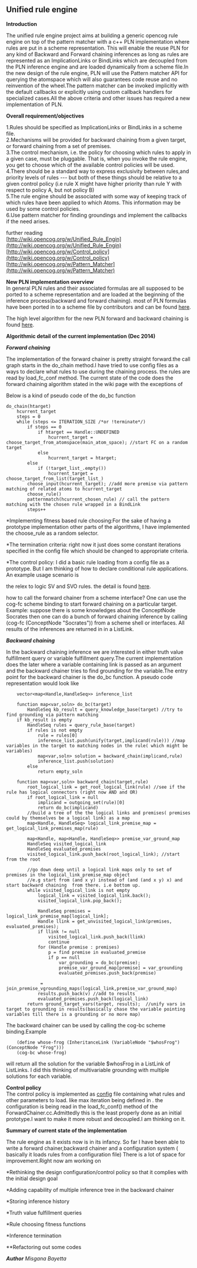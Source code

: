 Unified rule engine
-------------------

**Introduction**

   The unified rule engine project aims at building a generic opencog rule engine on top of the pattern matcher with a c++ PLN
 implementation where rules are put in a scheme representation. This will enable the reuse PLN for any kind of Backward
 and Forward chaining inferences as long as rules are represented as an ImplicationLinks or BindLinks which are decoupled  from 
 the PLN inference engine and are loaded dynamically from a scheme file.In the new design of the rule engine, PLN will use the Pattern matcher API
 for querying the atomspace which will also guarantees code reuse and no reinvention of the wheel.The pattern matcher can be invoked implicitly with the default
 callbacks or explicitly using custom callback handlers for specialized cases.All the above criteria and other issues has required a new implementation of PLN. 

**Overall requirement/objectives**
  
  1.Rules should be specified as ImplicationLinks or BindLinks in a scheme file.  
  2.Mechanisms will be provided for backward chaining from a given target, or forward chaining from a set of premises.  
  3.The control mechanism, i.e. the policy for choosing which rules to apply in a given case,
   must be pluggable. That is, when you invoke the rule engine, you get to choose which of the
   available control policies will be used.   
  4.There should be a standard way to express exclusivity between rules,and priority levels of rules --- but both of
   these things should be relative to a given control policy (i.e rule X might have higher priority than rule Y with 
   respect to policy A, but not policy B)   
  5.The rule engine should be associated with some way of keeping track of which rules have been applied to which Atoms.
    This information may be used by some control policies.   
  6.Use pattern matcher for finding groundings and implement the callbacks if the need arises.
    
  further reading  
  [http://wiki.opencog.org/w/Unified_Rule_Engin](http://wiki.opencog.org/w/Unified_Rule_Engin)  
  [http://wiki.opencog.org/w/Control_policy](http://wiki.opencog.org/w/Control_policy)   
  [http://wiki.opencog.org/w/Pattern_Matcher](http://wiki.opencog.org/w/Pattern_Matcher)
   
 **New PLN implementation overview**  
  In general PLN rules and their associated formulas are all supposed to be ported to a scheme representation and are loaded at 
  the beginning of the inference process(backward and forward chaining). most of PLN formulas have been ported
in to a scheme file by contributors and can be found [here](https://github.com/opencog/opencog/tree/master/opencog/reasoning/RuleEngine/rules).

  The high level algorithm for the new PLN forward and backward chaining is found [here](http://wiki.opencog.org/w/New_PLN_Chainer_Design).
  
**Algorithmic detail of the current implementation (Dec 2014)**
  
***Forward chaining***

The implementation of the forward chainer is pretty straight forward.the call graph starts in
the do_chain method.I have tried to use config files as a ways to declare what rules to use during the chaining process. the rules are read
by load_fc_conf method. The current state of the code does the forward chaining algorithm stated in the wiki page with the exceptions of 
 
Below is a kind of pseudo code of the do_bc function

	do_chain(htarget)
		hcurrent_target	
		steps = 0
		while (steps <= ITERATION_SIZE /*or !terminate*/) 
			if steps == 0
				if htarget == Handle::UNDEFINED
					hcurrent_target = choose_target_from_atomspace(main_atom_space); //start FC on a random target
				else
					hcurrent_target = htarget;
	    	else 
				if (!target_list_.empty())
					hcurrent_target = choose_target_from_list(target_list_)
			choose_input(hcurrent_target); //add more premise via pattern matching of related atoms to hcurrent_target
			choose_rule()
			patternmatch(hcurrent_chosen_rule) // call the pattern matching with the chosen rule wrapped in a BindLink
			steps++
	
 *Implementing fitness based rule choosing:For the sake of having a prototype implementation other parts of the algorithms, I have implemented the choose_rule as a random selector. 
 
 *The termination criteria: right now it just does some constant iterations specified in the config file which should be changed to appropriate criteria. 
 
 *The control policy: I did a basic rule loading from a config file as a prototype. But I am thinking of how to declare conditional rule applications. An example usage scenario is
 
 the relex to logic SV and SVO rules. the detail is found [here](http://wiki.opencog.org/w/RelEx2Logic_Rules#Suggested_Rule_File_Format).

how to call the forward chainer from a scheme interface?
One can use the cog-fc scheme binding to start forward chaining on a particular target.
Example: suppose there is some knowledges about the ConceptNode Socrates then one can do a bunch of forward chaining inference
by calling (cog-fc (ConceptNode "Socrates")) from a scheme shell or interfaces. All results of the inferences are returned in 
in a ListLink.

***Backward chaining***

In the backward chaining inference we are interested in either truth value fulfillment query or variable fulfillment query.The current implementation does
the later where a variable containing link is passed as an argument and the backward chainer tries to find grounding for the variable.The entry point 
for the backward chainer is the do_bc function. A pseudo code representation would look like
 
 		vector<map<Handle,HandleSeq>> inference_list
 		
 		function map<var,soln> do_bc(target) 
    		HandleSeq kb_result = query_knowledge_base(target) //try to find grounding via pattern matching    
    	if kb_result is empty    
    		HandleSeq rules = query_rule_base(target)    	
    		if rules is not empty
    			rule = rules[0]
    			inference_list.push(unify(target,implicand(rule))) //map variables in the target to matching nodes in the rule( which might be variables)
    			map<var,soln> solution = backward_chain(implicand,rule)
				inference_list.push(solution)
    		else
    			return empty_soln
    	
    	function map<var,soln> backward_chain(target,rule)
    		root_logical_link = get_root_logical_link(rule) //see if the rule has logical connectors (right now AND and OR)
    		if root_logical_link = null
    			implicand = outgoing_set(rule)[0] 
    			return do_bc(implicand)
    		//build a tree of the the logical links and premises( premises could by themselves be a logical link) as a map	
    		map<Handle, HandleSeq> logical_link_premise_map = get_logical_link_premises_map(rule)
			
			map<Handle, map<Handle, HandleSeq>> premise_var_ground_map
			HandleSeq visited_logical_link
			HandleSeq evaluated_premises
			visited_logical_link.push_back(root_logical_link); //start from the root

			//go down deep until a logical link maps only to set of premises in the logical_link_premise_map object
			//e.g start from (and x y) instead of (and (and x y) x) and start backward chaining  from there. i.e bottom up.
			while visited_logical_link is not empty
				logical_link = visited_logical_link.back();
				visited_logical_link.pop_back();

				HandleSeq premises = logical_link_premise_map[logical_link];
				Handle llink = get_unvisited_logical_link(premises, evaluated_premises);
				if llink != null
					visited_logical_link.push_back(llink)
					continue
				for (Handle premise : premises) 
					p = find premise in evaluated_premise
					if p == null 
						var_grounding = do_bc(premise);
						premise_var_ground_map[premise] = var_grounding
						evaluated_premises.push_back(premise)	
		
				 = join_premise_vgrounding_maps(logical_link,premise_var_ground_map)
				results.push_back(v) //add to results
				evaluated_premises.push_back(logical_link)
			return ground_target_vars(target, results);  //unify vars in target to grounding in results(basically chase the variable pointing variables till there is a grounding or no more map)    		    		
    	 
  The backward chainer can be used by calling the cog-bc scheme binding.Example
  
  		(define whose-frog (InheritanceLink (VariableNode "$whosFrog")(ConceptNode "Frog"))) 
  		(cog-bc whose-frog)  
  will return all the solution for the variable $whosFrog in a ListLink of ListLinks. I did this thinking of multivariable grounding with multiple solutions for each variable. 			  	

**Control policy**  
The control policy is implemented as [config](https://github.com/misgeatgit/opencog/blob/master/lib/rule-engine.conf) file containing what rules and other parameters to load. like max iteration being defined in .
the configuration is being read in the load_fc_conf() method of the ForwardChainer.cc.Admittedly  this is the least properly done as an initial prototype.I want to make it more robust and decoupled.I am thinking on it.     

**Summary of current state of the implementation**

The rule engine as it exists now is in its infancy. So far I have been able to write a forward chainer,backward chainer and a configuration system ( basically it loads rules from a configuration file)
There is a lot of space for improvement.Right now am working on

*Rethinking the design configuration/control policy so that it complies with the initial design goal

*Adding capability of multiple inference tree in the backward chainer

*Storing inference history

*Truth value fulfillment queries

*Rule choosing fitness functions

*Inference termination 

**Refactoring out some codes  





***Author*** *Misgana Bayetta*
